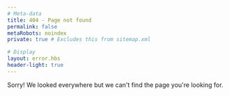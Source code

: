 ```yaml
---
# Meta-data
title: 404 - Page not found
permalink: false
metaRobots: noindex
private: true # Excludes this from sitemap.xml

# Display
layout: error.hbs
header-light: true
---
```

Sorry! We looked everywhere but we can't find the page you're looking for.
